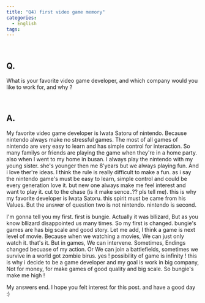 ```yaml
---
title: "Q4) first video game memory"
categories:
  - English
tags:
---
```

<br>

<h2>
Q. 
</h2>

What is your favorite video game developer, and which company would you like to work for, and why ?

<br>

<h2>
A. 
</h2>

My favorite video game developer is Iwata Satoru of nintendo. Because nintendo always make no stressful games. The most of all games of nintendo are very easy to learn and has simple control for interaction. So many familys or friends are playing the game when they're in a home party. also when I went to my home in busan. I always play the nintendo with my young sister. she's younger then me 8'years but we always playing fun. 
And i love ther're ideas. I think the rule is really difficult to make a fun. as i say the nintendo game's must be easy to learn, simple control and could be every generation love it. but new one always make me feel interest and want to play it. cut to the chase (is it make sence..?? pls tell me). this is why my favorite developer is Iwata Satoru. this spirit must be came from his Values. But the answer of question two is not nintendo. nintendo is second.

I'm gonna tell you my first. first is bungie. Actually it was bllizard, But as you know bllizard disappointed us many times. So my first is changed. bungie's games are has big scale and good story. Let me add, I think a game is next level of movie. Because when we watching a movies, We can just only watch it. that's it. But in games, We can intervene. Sometimes, Endings changed becuase of my action. Or We can join a battlefields, sometimes we survive in a world got zombie birus. yes ! possibility of game is infinity ! this is why i decide to be a game developer and my goal is work in big company, Not for money, for make games of good quality and big scale. So bungie's make me high !

My answers end. I hope you felt interest for this post. and have a good day :)




